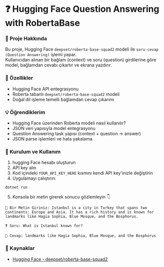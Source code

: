 # ❓ Hugging Face Question Answering with RobertaBase
### 🎯 Proje Hakkında  
Bu proje, Hugging Face `deepset/roberta-base-squad2` modeli ile `soru-cevap (Question Answering)` işlemi yapar.  
Kullanıcıdan alınan bir bağlam (context) ve soru (question) girdilerine göre model, bağlamdan cevabı çıkartır ve ekrana yazdırır.

### 🚀 Özellikler
- Hugging Face API entegrasyonu  
- Roberta tabanlı `deepset/roberta-base-squad2` modeli  
- Doğal dil işleme temelli bağlamdan cevap çıkarımı  

### 💡 Öğrendiklerim
+ Hugging Face üzerinden Roberta modeli nasıl kullanılır?
+ JSON veri yapısıyla model entegrasyonu
+ Question Answering task yapısı (context + question → answer)
+ JSON parse işlemleri ve hata yakalama

### 🔧 Kurulum ve Kullanım 
1. hugging Face hesabı oluşturun
2. API key alın
3. Kod içindeki `YOUR_API_KEY_HERE` kısmını kendi API key'inizle değiştirin
4. Uygulamayı çalıştırın:
```
dotnet run
```
5. Konsola bir metin girerek sonucu gözlemleyin 👇
```
🧾 Bir Metin Giriniz: Istanbul is a city in Turkey that spans two continents: Europe and Asia. It has a rich history and is known for landmarks like Hagia Sophia, Blue Mosque, and the Bosphorus.

❓ Soru: What is Istanbul known for?

🧠 Cevap: landmarks like Hagia Sophia, Blue Mosque, and the Bosphorus
```

### 🔗 Kaynaklar
+ [Hugging Face - deepset/roberta-base-squad2](https://api-inference.huggingface.co/models/deepset/roberta-base-squad2)
